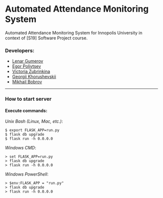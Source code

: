 # Automated Attendance Monitoring System
Automated Attendance Monitoring System for Innopolis University in context of [S19] Software Project course.
### Developers:
* [Lenar Gumerov](mailto:l.gumerov@innopolis.ru "Send mail")
* [Egor Polivtsev](mailto:e.polivtsev@innopolis.ru "Send mail")
* [Victoria Zubrinkina](mailto:v.zubrinkina@innopolis.ru "Send mail")
* [Georgii Khorushevskii](mailto:g.horuzhevskiy@innopolis.ru "Send mail")
* [Mikhail Bobrov](mailto:m.bobrov@innopolis.ru "Send mail")
------
### How to start server
#### Execute commands:

*Unix Bash (Linux, Mac, etc.)*:
```
$ export FLASK_APP=run.py
$ flask db upgrade
$ flask run -h 0.0.0.0
```
*Windows CMD*:
```
> set FLASK_APP=run.py
> flask db upgrade
> flask run -h 0.0.0.0
```
*Windows PowerShell*:
```
> $env:FLASK_APP = "run.py"
> flask db upgrade
> flask run -h 0.0.0.0
```

